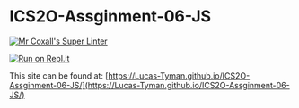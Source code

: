 # ICS2O-Assginment-06-JS

[![Mr Coxall's Super Linter](https://github.com/Lucas-Tyman/ICS2O-Assginment-06-JS/workflows/Mr%20Coxall's%20Super%20Linter/badge.svg)](https://github.com/Lucas-Tyman/ICS2O-Assginment-06-JS/actions)

[![Run on Repl.it](https://repl.it/badge/github/Lucas-Tyman/ICS2O-Assginment-06-JS)](https://repl.it/github/Lucas-Tyman/ICS2O-Assginment-06-JS)

This site can be found at: [https://Lucas-Tyman.github.io/ICS2O-Assginment-06-JS/](https://Lucas-Tyman.github.io/ICS2O-Assginment-06-JS/)
